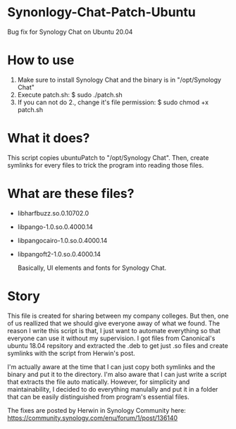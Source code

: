 # Synonlogy-Chat-Patch-Ubuntu
Bug fix for Synology Chat on Ubuntu 20.04

How to use
===
1. Make sure to install Synology Chat and the binary is in "/opt/Synology Chat"
2. Execute patch.sh:
  $ sudo ./patch.sh
3. If you can not do 2., change it's file permission:
  $ sudo chmod +x patch.sh


What it does?
===
  This script copies ubuntuPatch to "/opt/Synology Chat".
Then, create symlinks for every files to trick the program into reading those files.

What are these files?
===
- libharfbuzz.so.0.10702.0
- libpango-1.0.so.0.4000.14
- libpangocairo-1.0.so.0.4000.14
- libpangoft2-1.0.so.0.4000.14

  Basically, UI elements and fonts for Synology Chat.

Story
===
  This file is created for sharing between my company colleges. But then, one of us reallized that we should give everyone away of what we found. The reason I write this script is that, I just want to automate everything so that everyone can use it without my supervision. I got files from Canonical's ubuntu 18.04 repsitory and extracted the .deb to get just .so files and create symlinks with the script from Herwin's post.

  I'm actually aware at the time that I can just copy both symlinks and the binary and put it to the directory. I'm also aware that I can just write a script that extracts the file auto matically. However, for simplicity and maintainability, I decided to do everything manulally and put it in a folder that can be easily distinguished from program's essential files.

The fixes are posted by Herwin in Synology Community here:
https://community.synology.com/enu/forum/1/post/136140
